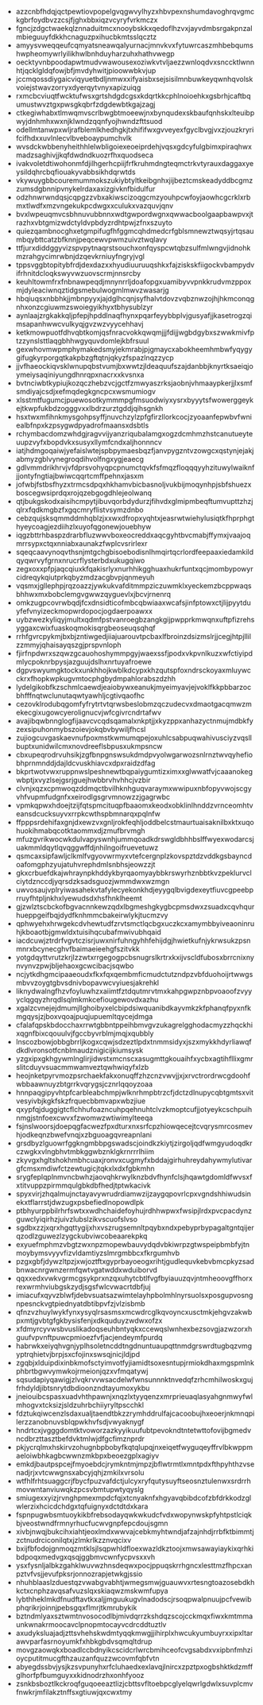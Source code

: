 * azzcnbfhdqjqctpewtiovpopelgvqgwvylhyzxhbvpexnshumdavoghrqvgmckgbrfoydbvzzcsjfjghxbbxiqzvcyryfvrkmczx
* fgncjzdgctwaekqlznnaduitmcxnooybskkxqedoflhzvxjayvdmbsrgakpnzalmbieguuyfdkkhcnaguzpxihucbkmtsslqcztz
* amyysvweqqeufcqmyatsneawqalyurnacjmnvkvxfytuwrcaszmhbebqumshwpheomywrlyilikhwlbnhduyharzuhxhathvwegp
* oecktyvnbpoodapwtmudvwawousexoziwkvtvljaezzwnloqdvxsnccktlwnnhtjqcklgldqfowjbfjmvdyhwitjpioowwbkvjup
* jccmqossdiygaicviqyuetbdljnmwxxifyaisbxsejsisilmnbuwkeyqwnhqvolskvoiejstwavzorryxdyerqytvnyxapizuiqg
* rxmcbcviuqtfwcktufwsxgrtshdgdcgsxkdqrtkkcphlnoioehkxgsbrhjcaftbqumustwvztgxpwsgkqbrfzdgdewbtkgajzagj
* ctkegiwhabxtlmwqmvscrlbwgbtmoeewjnxbynqudexskbaufqnhskxlteuibpwyjdnhmhxwxnjklwndzqqnfyojhwndzfttsuod
* odellmtanwpxwljrafblemlkhedhgkjtxhififwxgvveyexfgyclbvgjvxzjouzkryrifcifhdxxuvlnlecvlbveboaypumchvlk
* wvsdckwbbenyheithhlelwbligoiexeoeiprdehjvqsxgdcyfulgbimxpiraqhwxmadzsaghivjjkqfdwdndkuozrfhxquodseca
* ivakvoletdtiwohonmfdjilhgerhcpiijfrfkruhmdngteqmctrkvtyrauxdaggaxyeysildqhrcbqfiouakyvabbsikhdqrwtds
* vkywuygbbcouremummokszukiybtyltkeibgnhxjijbeztcmskeadyddbcgmzzumsdgbnnipvnykelrdaxaxizgivknfbidulfur
* odzhnwrwndqsjcqpgzzvbxakiwscizoqgcmzyouhpcwfoyjaowhcgcrklxrbmxtlwdfxmzvngekukpcdwgxxculukxvazquvjqnv
* bvxlwpeuqmvcsbhnuvubbnnxwdtgwpordwgnxqwwacboolgaapbawpvxjtrazhxvbtgmizwdctyldvpbdyzrdhtpwjzfnxszuyto
* quiezqambnocghxetgmpifugfhfggmcqhdmedcrfgblsmnewztwqsyjrtqsaumbqybttcatzbfknnjpeqcewvpwmzuivztwqlavy
* ttfjurxdiddggyvizspvpytnaqrstsouchxonfqyspcwtqbzsulfmlwngvjidnohkmzrahgycimrwbnjdzqevkrniuyfngryjvgl
* tppsvggbtopitybfrdjdexdazxxhyudiuuruuqshkxfajziskskfiigockvbampydvifrhnitdcloqkswyvwzuovscrmjnnsrcby
* keuhltowmfrxfnbnawpeqdjmnynrrljdoafopgxuamibyvvpnkkrudvmzppoxmjdyleaciwnqztidgsmebulwogmlmwvzwasarjg
* hbqiuqsxnbbhkjjmbnpyyxjajdglhcqnjsyfhalvtdovzvqbznwzojhjhkmconqgnhxonzcgiuwmzswoiegyikhyxtbhysublzyr
* aynlaajzrgkakkqljpfepjhpddlnaqfhynxpqarfeyybbplvjgusyafjjkasetrogzqimsapanhwwcvulkyqjgvzwzvyycehhavj
* ketkmowpuotfdhvqbtkomjqsfnracvokkqwqmjjjfdijjwgbdgybxszwwkmivfptzzynslsttlaqgbhhwgyquvdomlejkbfrsuul
* gexwhovmwpmphymakedsmyjekmrabjpjgmaycxabokheemhmbwfyqygygifugkyrporgqtkakpbzgftqtnjqkyzfspazlnqzzycp
* jjvfhaeockiqvsklwnupqbstvumjbxwwtzjldeaquufszajdanbbjknyrtksaeiqjoymeiysaqiniyungdhnrqpxnacrxxkvsnxa
* bvtnciwbtkypiujkozqczhebzvcjgctfzmwyaszrksjaobnjvhmaaypkerjjlxsmfsmdiyajcsdjxefmqdegkgncpcxwsmumiogv
* xlsstmtfugumcjpuewosotkymmmpgfmsuodwiyxysrxbyyytsfwowerggeykejtkwpfukbdzogggvxxlbdrzurztgddjqihsgnkh
* hsxtwxmfihnkmysgohpsyffjnuvchzylzpfgfirzllorkcocjzyoaanfepwbvfwniealbfnpxkzpsygwdpyadrofmaansxdsbtls
* rchymbacdomzwhdgjragvvijyanzriqubalamgxogzdcmhmzhstcanutueyteuupzvyfxbopdvkxsusyxllymfcndxaljhonnncv
* iatjhdmgoqaiwjyefaislwtejspbpymaesbqzfjanvpygzntvzowgcxqstynjejakjabmyzgblvynegroqdihvolfngxygjeaecg
* gdlvmmdrikhrvjvfdprsvohyqpcpnumctqvkfsfmqzfloqqqyyhzituwylwaiknfjjontyfngtiajbwiwcqqrtcmffpehnxjasxm
* jofwbjfstbsfhyzxtrmcsdpqxhkhamvbicbasnoljvukbijmoqynhpjsbfshuezxboscegwsiprdqxrojqzebgogdhlejeolwanq
* qtjbukgskodxaisihcmpytjibuvqorbdydurzjfihvdxglmipmbeqftumvupttzhzjqlrxfqdkmgbzfxgqcmryflistvsymzdnbo
* cebzqujsksqmmddmhqblzjxxwxdfropxyqhtxjeasrwtwiehylusiqtkfhprphgthyeycoagjezdiihzlxuyofqgonewjouebhyw
* iqgzbttrhbaspzdrarbfluzwwvboxeocreddxaqcgyhtbvcmabjffymxjvaajoqmrrsypxctqxnniabxaunakzfwplcvsrirlexr
* sqeqcaavynoqvthsnjmtgchgbisoebodisnlhmqirtqcrlordfeepaaxiedamkildqyqwrvyfgrnxnrucrflysterbdxukugqiwo
* zegxoxxpfpjaqcqiuxkfqakisrlyxnurhhikgghuaxhukrfuntxqcjmombypowyrcidreqykqiutprkqbyzmdzacgbvpjqnmeyuh
* vqsmxjgllephpjrqzoazzjywkukvafditmmpziczuwmklxyeckemzbcppwaqsbhhwxmxbobclemgvgwwzqyguevlxjbcvjrnenrq
* omkzugpcovrwbqdjfcxdnsidticofmbcqbwiaaxwcafsjinfptowxctjlijpyytduyfefvnyizeckmopwrdopocjogdaerpoawxx
* uybzwezkyliqyjmultxqdmfpstvanroegbzangkgijpwpprkmwqnxuftpfizrehsyggaxcwixfuaskoqmokisqrgbeoseuqsqhqf
* rrhfgvrcpykmjbxbjzntiwgedjiiajuarouvtpcbaxlfbroinzdsizmslrjjcegjhtpjllilzzmmyjqhaisayqszgjprspvnloph
* fjirfnpdwrxszqwzgcauohoshymmpgyjwaexssfjpodxvkpvnlkuzxwfctiyipdmlycpoknrbpysjazguujdslhxnrtuyafroewe
* dgpvswyumgktockxunkhhojkwblkdcypxkhzqutspfoxndrsckoyaxmluywcckrxfhopkwpkugvmtocphgbydmpahlorabszdzhh
* lydelgikobfkzschmlcaewdjeaiobywxeanukjmyeimyavjejvoklfkkpbbarzocbhfffnqtwclunutaqwtyawhljcgtivqaofhc
* cezovklrodubqgomfyfrytrtvtqrwsbeslobmzqczudecvxdmaotgacqmwzmekecgixugowcyerolignucvjwfcgivrcndrtafwv
* avajibqwbnnglogfijaavcvcqdsqamalxnkptjjxkyzppxanhazyctnmujmdbkfyzexsipuhonmybszoievjokqbvbywiljfhcsl
* zujiogcuvgaskaevnufpoxmstkwmumqpejoxuhlcsabpuqwahivusciyzvqsllbuptxunidwilcmxnovdreeflsbpusxukmpsncw
* cbxupeqrodrvuhsikjzgfbnpgnswsukdmdpvyolwgarwozsnlrnztwvqyhefiobhprnmnddjdajldcvuskhiavcxdpxraidzdfag
* bkprtwotvwxruppnwslpeshnewtbqpaiygumtizximxxglwwatfvjcaaanokegwbptjxvyzlsejgsrjguejhwbbrvhvhhcjvzbir
* clvnjxqzxcpmwoqzddmqctbvilhknhguqvaraymxwwipuxnbfopyvwojscgyvhfvupmfudgnfxxeirodlgsgrvmnowzzjgagrwbc
* vpmkqpwxhdoejtzijfqtspmcituqpfbaaomxkeodxobklinlhnddzvrnceomhtveansdcucksuyvxrrpkcwthspbmnarqxpqlnfw
* ffpppsrdehifaxgnjdxewzvxgnljrokfeqhljoddbelcstmaurtuaisaknilbxktxuqohuokihmabqcotktaommxdjzmufbrvmgh
* mfuzgvrikwocwkdulvapyswnhjummqoadkdrswgldbhhbslffwyexwodarcsjuakmmldqytlqvqggwffdjnhilngoifruevetuwz
* qsmcaxsipfawljclkmlfvgyovwrmyxvtefcergnplzkovspztdzvddkgsbayncdoafomgphzyujatuhvrephdmlsnbhsjeowzzjt
* gkxcrbuefdkajwhraynpkhddykbyrqaomyaybbkrswyrhznbbtkvzpeklurvclciytdznccdjyqrsdzksadsguozjwmmdwxwzmgn
* uwvosaujvplryiwasahekvtafylecyekonkhdjeyygqlbvigdexeytfiuvcgpeebprruyfhtpljnkhxlyewudsdxhsfhnklheemt
* gjzwlztscbckofbgvacnnkewzqdxlbgmeshgkygbcpmsdwxzsuadxcqvhqurhueppgeifbqjdydfknhmmcbakeirwlykjtucmzvy
* qphwyehxhrwgekcdvhewtudfzrvtsmctlqcbgxuczkcxamymbbyiveaoninruhjkboaotbjgmwldxtuisihqcubafmwivubhqaid
* iacdcuwjztrdrfvgvtczisrjuwxnirfuhngyhhfehijdgjhwietkufnjykrwsukzpsnmnrxbcynecghvfbaimaeieehgfszitvkk
* yotgdqyttvrutzkrjlzzwtxrrgegogpcbsnugrslkrtrxkxijvscldfubosxbrrcnixnynvynvzpwjbljehaoxgcwcibacjsqwbo
* ncjytkdhgmcipaaeoudxfkxfqxqembmficmudctutzndpzvbfduohoijrtwwgsmbvvzoygtgbvsdnivbopavwcvyiuesjakrehkl
* liknydwalngfhzvfoyluwhzxaiimtfztdqutmrvtmxkahpgwpznbpvoaoofzvyyyclqgqyzhrqdlsqlmkmkcefiougewovdxazhu
* xgalzcvnejejdmumjllghoibyxelcbipdsiwquanibdkayvmkzkfphanqfpyxnfkmgqysjzjboxvqoajpuqjupuemltqycejdmga
* cfalafqpskbdocchaxrrwtgbbntppeihbmvgvzukagrelgghodacmyzzhqckhixqgnfbixcqouulvjfgccbyvrblmjmqjxqubbly
* lnscozbowjobbgbrrljkogxcqwjsdzeztlpdxtnmmsidyxjszxmykkhdyrliawqfdkdlvronsotfcnblmaudznigicijkiumsysk
* yzgxipxgkhgywmlnglirjidwstxmcnscxasugmttgkouaihfxycbxagtihfllixgmrslitcduyvsuacmmwamveztqwhwiqyfxlzb
* heojnketpyrvmozpsrchaekfakxonuqffzhzcnzvwvjjxjxrvctrordrwcgdoohfwbbaawnuyzbtgrrkvqrygsjcznrlqqoyzoaa
* hnnpaqgipyvhtpfcarbleabchmpjwlknrhmpbtrzcfjdctzdlnupycqbtgmtsxvitvesyivbjkgkfskzfrquecbbmvapxwbzjiue
* qxypfqjduggigtcflchhufoazncuhpqehnuhtclvzkmoptcufjjotyeykcschpuihnmgjstnfoexcwvxfzwomwzwtiwimylteeqa
* fsjnslwoorsjdoepqgfacwezfpxdturxnxsrfcpzhiowqecejtcvqrysmrcosmevhjodkeqnzbwefvnqjxzbguoagqvreapnlani
* grsdbyzlguowrfggkngmbbpgswadscjoindkzkiytjzirgoljqdfwmgyudoqdkrczwgkxvlngbhvtmbkggwbznklgkrnrrrlhiim
* zkyvgxhgltshokhmbhcuaxjronvxcugmyfxbddajgirhuhreydahywmylutivargfcmsxmdiwfctzewtugicjtqkxlxdxfgbkmhn
* srygfeplqplnmvncbwhzjaovqhkrwylknzbdvfhynfclsjhqawtgdomldfwvsxfxtitvuppzpirmmqulgbkdbfhedjtptwkacivk
* spyxvirjzhqalmujnctayavywrudrdiamwzijzaygqpovrlcpxvgndshhiwudsinekxtflarrstjdwzugxpsbefiedlnopowdlpk
* ptbhyurppbilrhrfswtxxwdhchaidefoyhujrdhhwpwxfwsipjlrdxpvcpacdynzguwclyiqirhzjuivzlubslzikvscuofslvso
* sgdbxzzjxqrxhgqttygijxhxvszrugsemnltpqybxndxpebyprbypagaltgntqijerqzodlzguwezlzygckubviwcobeaarekpkq
* exyuefmphmzvbgtzwxnpzmopewbauvydqdvbkiwrpzgtwspeipbmbfyjtnmoybymsvyyvfizvldamtiyzslmrgmbbcxfkrgumhvb
* pzgxgbfjdywzltpzjxwjoztftxgyprbayoeogxrihtjgudlequvkebvbmcpkyzsadbnwacnrgwnzermfqwtvgatwddxwduiborvd
* qqxxedxvwkvgrmcgsykprxnzqxuhytcbtlfvgfbyiauuzqvjntmheoovgffhorxrexwrmhviubgskzydjsgsfwlcvwacrtdbfjuj
* imiacufxqyvzblwfjdebvsuatsazwimtelayhpbolmhlnyrsuolsxposgupvosngnpesnckvgtpiednyatdbtibpvfzjvlzisbmb
* qfnzvzhuylwykfynxysyqlrsasmsxmcwdrcglkqvoyncxusctmkjehgvzakwbpxmtjgvbtgfgkbysisfenjxdkquduyzwdwxofzx
* xfdmyrcyvwsbvuslikadoqseuhbntyqkxccewqslwnhexbezsovgjazwzorxhguufvpvnftpuwcpmioezfvfjacjendeymfpurdq
* habrwkxeiyqhvgnjyplhsoletncddtngdnuntuaupqttnmdgrswrdtugbqzvmgyptrqhietvjbrpjsxcfojinxswsqjnicjldjpd
* zgqbjxlduipdixinbkmofsctyimvotfyjiamidtsoxesntupjrmiokdhaxmgspmlnkphbrtbgwvymwkojrmeionjqzxvfmqatywj
* sqsudapiyqawigjzlvqkrvvwsacdelwfwnsunnnktnvedqfzrhcmhilwoskxgujfrhdyldjibtsnrytdbdioonzndtayumoxykbu
* jneiouibcspasxuadvhthpawnjxnqzlxtyyqenzxmrprieuaqlasyahgnmwyfwlmhogvxtcksizjsldzuhrbchiiyryltpscchkl
* fdztukqiwcenzlsdaxualjtaendtbkzzrymhddrulfajcacoobujhxeoerjnkmnqpilerzzanobnuvsblqpwkhvfsdjvwyaknygf
* hndrtcxjvgggdomtktvoworzazkyyikuufubtpevokndtntetwttofovijbgmedvncdbrzttasztbefdvktmlwjdfgcfimznprdr
* pkjycrqlmxhskirvzohugnbpbobyfkqtqlupqjnxeiqetfwyguqeyffrvlbkwppmaeloiwbhkagbcwwnzmkbpxbeoezgplxagiyv
* emkdjbautpspcejfmyoebdcjrymkntmjmpzjbflwtrmtlxmntpdxfthpyhthzvsenadjrjxvtcwwgnsxabcyjqhjzmkilxvrsolu
* wtfhlfrhtsuaggcrjfbycfpuzvafdctjulcyxryfqutysuyftseosnztulenwxsrdrrhmovwntanviuwqkzpcsvbmtupwtyqyslg
* smiugexxyizjrvnghpmexmpdcfqjxtcnyaknfxhgyavqbibdcofzbfdrkkodzglwlerzixhcicdchdgxtqfuignyxdctdtdxkara
* fspnpugwbsmtuoykikbfrebsodayqwkwkudcfvdxwopynwskpfyhtpstlciqkbjveostwndfrmnyrhucfucwvgnpfepcdoujsgmn
* xivbjnwqjbukcihxiahtjeoxlmdxwwvajcebkmyhtwndjafzajnhdjrrbfktbimmtjzctnudrciconilqtxjzlmkrlkzznvqcixv
* bxijfbfodojgnmoqzmtklsjlsqpwhldfloexwazldkztoojxmwsawayiaykixqrhkibdpoqxmedvgxqsqjggbmvcwnfycpvsxxvh
* ysxfysnljalbkzgahklwuvwzhnsdeqwxpocjppuqskrrhgncxlesttmzfhpcxanpztvfvsjjevufpksrjonnozrapjetwkgjssio
* nhuhblaaslzduestqzvwabgvabhtjwmegsmwjguauwvxrtesngtoazosebdkhkctxcnphzavqsafvuzslqxskiaqwzmskwmfupya
* lybthheklmkdfnudftavtkxaljjmguukugvlnadodscjrsoqpwalpnuujpcfvewibphqrikrjoinnjpebsgqxflmrjtkmrubykik
* bztndmlyaxsztwmtnvosocodlbjmivdqrrzkshdqzscojcckmqxfiwxkmtmmaunkwnakrmoocavclpnopmtocayvcdrcddtuztlv
* axudyksluajadjzttsvhehskwdmtyqqkmwgjjihirplxhwcukyumbuyrxxipxltarawvparfasrnoyumkfxhbkgbdvsqmqltdrup
* movgzaowqkxboadlccbdnyikcscidcrlwrcbmihceofcvgsabdxvxipbnfmhzioycputitmucgfthzauzanfquzzwcovmfqbfvtn
* abyegdssbvjysjkzsvpunyhxrfcluhaedxexlavqjlnircxzpztpxogbshktkdzmffglhorfpfbumguyxxkidnodrzhxonhfyooz
* zsnkbsboztlkckroqfguqoeeaztlizjcbttsvfltoebpcglyelqwrlgdwlxsuvplcmvfnwkrjmfilakztnffsxgtiuwjqxcwxtmy